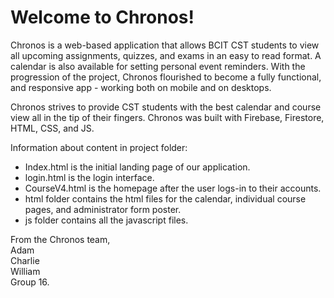 <h1>Welcome to Chronos!</h1>


Chronos is a web-based application that allows BCIT CST students to view all upcoming assignments, 
quizzes, and exams in an easy to read format. A calendar is also available for setting personal event 
reminders. With the progression of the project, Chronos flourished to become a fully functional, and responsive 
app - working both on mobile and on desktops.

Chronos strives to provide CST students with the best calendar and course view all in the tip of their fingers.
Chronos was built with Firebase, Firestore, HTML, CSS, and JS. 
<br>

Information about content in project folder:
<ul>
  <li>Index.html is the initial landing page of our application.</li>
  <li>login.html is the login interface.</li>
  <li>CourseV4.html is the homepage after the user logs-in to their accounts.</li>
  <li>html folder contains the html files for the calendar, individual course pages, and administrator form poster.</li>
  <li>js folder contains all the javascript files.</li>

</ul>
From the Chronos team,
<br>
Adam
<br>
Charlie
<br>
William
<br>
Group 16.
